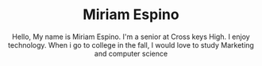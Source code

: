 
<!DOCTYPE HTML>
<center><h1> Miriam Espino</h1></center>
<center><p> Hello, My name is Miriam Espino. I'm a senior at Cross keys High. I enjoy technology. When i go to college in the fall, I would love to study Marketing and computer science<p></center>
</html>

